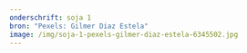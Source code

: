 ```yaml
---
onderschrift: soja 1
bron: "Pexels: Gilmer Diaz Estela"
image: /img/soja-1-pexels-gilmer-diaz-estela-6345502.jpg
---
```

